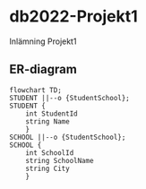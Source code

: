 # db2022-Projekt1
Inlämning Projekt1

## ER-diagram
```mermaid
flowchart TD;
STUDENT ||--o {StudentSchool};
STUDENT {
	int StudentId
	string Name
	}
SCHOOL ||--o {StudentSchool};
SCHOOL {
	int SchoolId
	string SchoolName
	string City
	}
```

